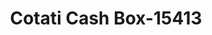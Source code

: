---
f_zip-code: 94931
f_state-code: CA
title: Cotati Cash Box-15413
f_phone: 707-664-0364
f_city-only: Cotati
f_address: 7500 Commerce Boulevard Cotati
f_location-unique-id: '15413'
slug: cotati-cash-box-15413
updated-on: '2024-05-30T13:46:58.046Z'
created-on: '2024-05-30T13:36:59.803Z'
published-on: '2024-05-30T13:54:32.469Z'
f_city-state: cms/city/cotati-ca.md
f_company: cms/company/cotati-cash-box.md
f_state: cms/state/california.md
layout: '[payday-loan].html'
tags: payday-loan
---